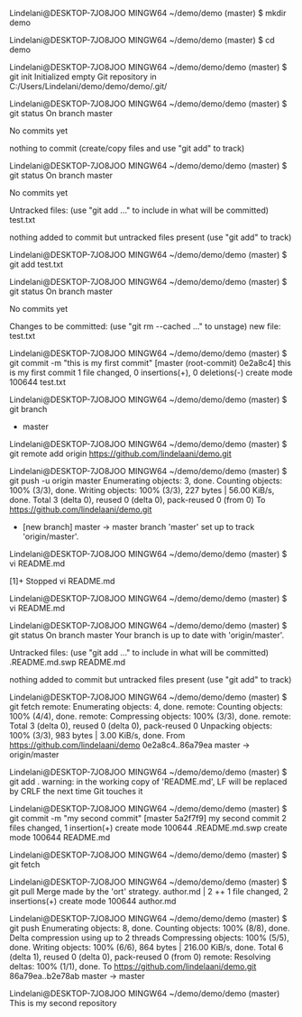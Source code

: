 
Lindelani@DESKTOP-7JO8JOO MINGW64 ~/demo/demo (master)
$ mkdir demo

Lindelani@DESKTOP-7JO8JOO MINGW64 ~/demo/demo (master)
$ cd demo

Lindelani@DESKTOP-7JO8JOO MINGW64 ~/demo/demo/demo (master)
$ git init
Initialized empty Git repository in C:/Users/Lindelani/demo/demo/demo/.git/

Lindelani@DESKTOP-7JO8JOO MINGW64 ~/demo/demo/demo (master)
$ git status
On branch master

No commits yet

nothing to commit (create/copy files and use "git add" to track)

Lindelani@DESKTOP-7JO8JOO MINGW64 ~/demo/demo/demo (master)
$ git status
On branch master

No commits yet

Untracked files:
  (use "git add <file>..." to include in what will be committed)
        test.txt

nothing added to commit but untracked files present (use "git add" to track)

Lindelani@DESKTOP-7JO8JOO MINGW64 ~/demo/demo/demo (master)
$ git add test.txt

Lindelani@DESKTOP-7JO8JOO MINGW64 ~/demo/demo/demo (master)
$ git status
On branch master

No commits yet

Changes to be committed:
  (use "git rm --cached <file>..." to unstage)
        new file:   test.txt


Lindelani@DESKTOP-7JO8JOO MINGW64 ~/demo/demo/demo (master)
$ git commit -m "this is my first commit"
[master (root-commit) 0e2a8c4] this is my first commit
 1 file changed, 0 insertions(+), 0 deletions(-)
 create mode 100644 test.txt

Lindelani@DESKTOP-7JO8JOO MINGW64 ~/demo/demo/demo (master)
$ git branch
* master

Lindelani@DESKTOP-7JO8JOO MINGW64 ~/demo/demo/demo (master)
$ git remote add origin https://github.com/lindelaani/demo.git

Lindelani@DESKTOP-7JO8JOO MINGW64 ~/demo/demo/demo (master)
$ git push -u origin master
Enumerating objects: 3, done.
Counting objects: 100% (3/3), done.
Writing objects: 100% (3/3), 227 bytes | 56.00 KiB/s, done.
Total 3 (delta 0), reused 0 (delta 0), pack-reused 0 (from 0)
To https://github.com/lindelaani/demo.git
 * [new branch]      master -> master
branch 'master' set up to track 'origin/master'.

Lindelani@DESKTOP-7JO8JOO MINGW64 ~/demo/demo/demo (master)
$ vi README.md


[1]+  Stopped                 vi README.md

Lindelani@DESKTOP-7JO8JOO MINGW64 ~/demo/demo/demo (master)
$ vi README.md

Lindelani@DESKTOP-7JO8JOO MINGW64 ~/demo/demo/demo (master)
$ git status
On branch master
Your branch is up to date with 'origin/master'.

Untracked files:
  (use "git add <file>..." to include in what will be committed)
        .README.md.swp
        README.md

nothing added to commit but untracked files present (use "git add" to track)

Lindelani@DESKTOP-7JO8JOO MINGW64 ~/demo/demo/demo (master)
$ git fetch
remote: Enumerating objects: 4, done.
remote: Counting objects: 100% (4/4), done.
remote: Compressing objects: 100% (3/3), done.
remote: Total 3 (delta 0), reused 0 (delta 0), pack-reused 0
Unpacking objects: 100% (3/3), 983 bytes | 3.00 KiB/s, done.
From https://github.com/lindelaani/demo
   0e2a8c4..86a79ea  master     -> origin/master

Lindelani@DESKTOP-7JO8JOO MINGW64 ~/demo/demo/demo (master)
$ git add .
warning: in the working copy of 'README.md', LF will be replaced by CRLF the next time Git touches it

Lindelani@DESKTOP-7JO8JOO MINGW64 ~/demo/demo/demo (master)
$ git commit -m "my second commit"
[master 5a2f7f9] my second commit
 2 files changed, 1 insertion(+)
 create mode 100644 .README.md.swp
 create mode 100644 README.md

Lindelani@DESKTOP-7JO8JOO MINGW64 ~/demo/demo/demo (master)
$ git fetch

Lindelani@DESKTOP-7JO8JOO MINGW64 ~/demo/demo/demo (master)
$ git pull
Merge made by the 'ort' strategy.
 author.md | 2 ++
 1 file changed, 2 insertions(+)
 create mode 100644 author.md

Lindelani@DESKTOP-7JO8JOO MINGW64 ~/demo/demo/demo (master)
$ git push
Enumerating objects: 8, done.
Counting objects: 100% (8/8), done.
Delta compression using up to 2 threads
Compressing objects: 100% (5/5), done.
Writing objects: 100% (6/6), 864 bytes | 216.00 KiB/s, done.
Total 6 (delta 1), reused 0 (delta 0), pack-reused 0 (from 0)
remote: Resolving deltas: 100% (1/1), done.
To https://github.com/lindelaani/demo.git
   86a79ea..b2e78ab  master -> master

Lindelani@DESKTOP-7JO8JOO MINGW64 ~/demo/demo/demo (master)
This is my second repository
